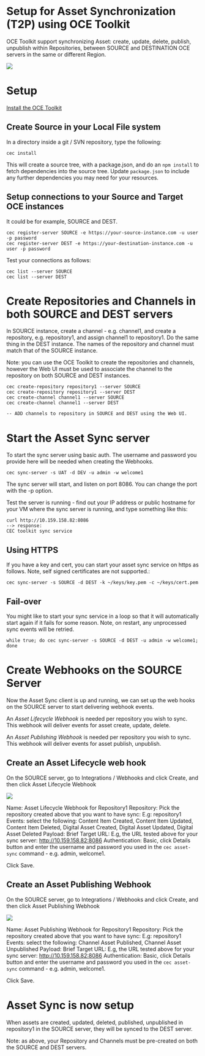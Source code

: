 # Setup for Asset Synchronization (T2P) using OCE Toolkit
OCE Toolkit support synchronizing Asset: create, update, delete, publish, unpublish within Repositories, between SOURCE and DESTINATION OCE servers in the same or different Region.

![](https://github.com/oracle/content-and-experience-toolkit/blob/master/sites/doc/images/AS-ov.png?raw=true)

# Setup
[Install the OCE Toolkit](../README.MD)
## Create Source in your Local File system
In a directory inside a git / SVN repository, type the following:

```
cec install
```

This will create a source tree, with a package.json, and do an `npm install` to fetch dependencies into the source tree.  Update `package.json` to include any further dependencies you may need for your resources.

## Setup connections to your Source and Target OCE instances
It could be for example, SOURCE and DEST.

```
cec register-server SOURCE -e https://your-source-instance.com -u user -p password
cec register-server DEST -e https://your-destination-instance.com -u user -p password
```

Test your connections as follows:

```
cec list --server SOURCE
cec list --server DEST
```
# Create Repositories and Channels in both SOURCE and DEST servers

In SOURCE instance, create a channel - e.g. channel1, and create a repository, e.g. repository1, and assign channel1 to repository1.
Do the same thing in the DEST instance.  The names of the repository and channel must match that of the SOURCE instance.

Note: you can use the OCE Toolkit to create the repositories and channels, however the Web UI must be used to associate the channel to the repository on both SOURCE and DEST instances.

```
cec create-repository repository1 --server SOURCE
cec create-repository repository1 --server DEST
cec create-channel channel1 --server SOURCE
cec create-channel channel1 --server DEST

-- ADD channels to repository in SOURCE and DEST using the Web UI.
```

# Start the Asset Sync server
To start the sync server using basic auth.  The username and password you provide here will be needed when creating the Webhooks.

```
cec sync-server -s UAT -d DEV -u admin -w welcome1
```

The sync server will start, and listen on port 8086.  You can change the port with the -p option.

Test the server is running - find out your IP address or public hostname for your VM where the sync server is running, and type something like this:

```
curl http://10.159.158.82:8086
--> response:
CEC toolkit sync service
```

## Using HTTPS
If you have a key and cert, you can start your asset sync service on https as follows.  Note, self signed certificates are not supported.:

```
cec sync-server -s SOURCE -d DEST -k ~/keys/key.pem -c ~/keys/cert.pem
```

## Fail-over
You might like to start your sync service in a loop so that it will automatically start again if it fails for some reason.
Note, on restart, any unprocessed sync events will be retried.

```
while true; do cec sync-server -s SOURCE -d DEST -u admin -w welcome1; done
```

# Create Webhooks on the SOURCE Server
Now the Asset Sync client is up and running, we can set up the web hooks on the SOURCE server to start delivering webhook events.

An *Asset Lifecycle Webhook* is needed per repository you wish to sync.  This webhook will deliver events for asset create, update, delete.

An *Asset Publishing Webhook* is needed per repository you wish to sync.  This webhook will deliver events for asset publish, unpublish. 

## Create an Asset Lifecycle web hook
On the SOURCE server, go to Integrations / Webhooks and click Create, and then click Asset Lifecycle Webhook

![](https://github.com/oracle/content-and-experience-toolkit/blob/master/sites/doc/images/AS-cw1.png?raw=true)

Name: Asset Lifecycle Webhook for Repository1
Repository: Pick the repository created above that you want to have sync: E.g: repository1
Events: select the following: Content Item Created, Content Item Updated, Content Item Deleted, Digital Asset Created, Digital Asset Updated, Digital Asset Deleted
Payload: Brief
Target URL: E.g, the URL tested above for your sync server:  http://10.159.158.82:8086
Authentication: Basic, click Details button and enter the username and password you used in the `cec asset-sync` command - e.g. admin, welcome1.

Click Save.

## Create an Asset Publishing Webhook
On the SOURCE server, go to Integrations / Webhooks and click Create, and then click Asset Publishing Webhook

![](https://github.com/oracle/content-and-experience-toolkit/blob/master/sites/doc/images/AS-cw2.png?raw=true)

Name: Asset Publishing Webhook for Repository1
Repository: Pick the repository created above that you want to have sync: E.g: repository1
Events: select the following: Channel Asset Published, Channel Asset Unpublished
Payload: Brief
Target URL: E.g, the URL tested above for your sync server:  http://10.159.158.82:8086
Authentication: Basic, click Details button and enter the username and password you used in the `cec asset-sync` command - e.g. admin, welcome1.

Click Save.

# Asset Sync is now setup
When assets are created, updated, deleted, published, unpublished in repository1 in the SOURCE server, they will be synced to the DEST server.

Note: as above, your Repository and Channels must be pre-created on both the SOURCE and DEST servers.

